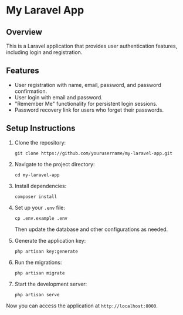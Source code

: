 # My Laravel App

## Overview
This is a Laravel application that provides user authentication features, including login and registration.

## Features
- User registration with name, email, password, and password confirmation.
- User login with email and password.
- "Remember Me" functionality for persistent login sessions.
- Password recovery link for users who forget their passwords.

## Setup Instructions
1. Clone the repository:
   ```
   git clone https://github.com/yourusername/my-laravel-app.git
   ```
2. Navigate to the project directory:
   ```
   cd my-laravel-app
   ```
3. Install dependencies:
   ```
   composer install
   ```
4. Set up your `.env` file:
   ```
   cp .env.example .env
   ```
   Then update the database and other configurations as needed.

5. Generate the application key:
   ```
   php artisan key:generate
   ```

6. Run the migrations:
   ```
   php artisan migrate
   ```

7. Start the development server:
   ```
   php artisan serve
   ```

Now you can access the application at `http://localhost:8000`.